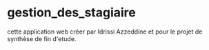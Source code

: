 # gestion_des_stagiaire
cette application web créer par Idrissi Azzeddine et pour le projet de synthèse de fin d'etude.
